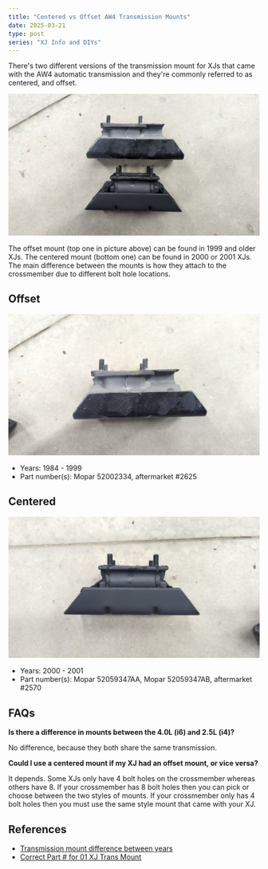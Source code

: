 ```yaml
---
title: "Centered vs Offset AW4 Transmission Mounts"
date: 2025-03-21
type: post
series: "XJ Info and DIYs"
---
```


There's two different versions of the transmission mount for XJs that came with the AW4 automatic transmission and they're commonly referred to as centered, and offset.

![](./images/comparison.jpg)

The offset mount (top one in picture above) can be found in 1999 and older XJs. The centered mount (bottom one) can be found in 2000 or 2001 XJs. The main difference between the mounts is how they attach to the crossmember due to different bolt hole locations.

## Offset

![](./images/offset.jpg)

- Years: 1984 - 1999
- Part number(s): Mopar 52002334, aftermarket #2625

## Centered

![](./images/centered.jpg)

- Years: 2000 - 2001
- Part number(s): Mopar 52059347AA, Mopar 52059347AB, aftermarket #2570

## FAQs

**Is there a difference in mounts between the 4.0L (i6) and 2.5L (i4)?**

No difference, because they both share the same transmission.

**Could I use a centered mount if my XJ had an offset mount, or vice versa?**

It depends. Some XJs only have 4 bolt holes on the crossmember whereas others have 8. If your crossmember has 8 bolt holes then you can pick or choose between the two styles of mounts. If your crossmember only has 4 bolt holes then you must use the same style mount that came with your XJ.

## References

- [Transmission mount difference between years](https://naxja.org/threads/transmission-mount-difference-between-years.1089720/)
- [Correct Part # for 01 XJ Trans Mount](https://naxja.org/threads/correct-part-for-01-xj-trans-mount.1119777/#post-246215504)
